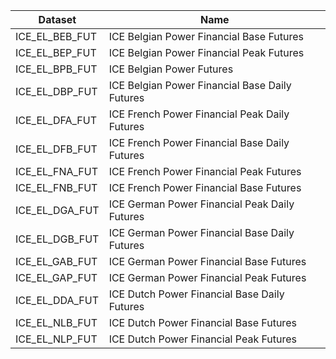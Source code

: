 |**Dataset**|**Name**|
|-|-|
|ICE_EL_BEB_FUT|ICE Belgian Power Financial Base Futures|
|ICE_EL_BEP_FUT|ICE Belgian Power Financial Peak Futures|
|ICE_EL_BPB_FUT|ICE Belgian Power Futures|
|ICE_EL_DBP_FUT|ICE Belgian Power Financial Base Daily Futures|
|ICE_EL_DFA_FUT|ICE French Power Financial Peak Daily Futures|
|ICE_EL_DFB_FUT|ICE French Power Financial Base Daily Futures|
|ICE_EL_FNA_FUT|ICE French Power Financial Peak Futures|
|ICE_EL_FNB_FUT|ICE French Power Financial Base Futures|
|ICE_EL_DGA_FUT|ICE German Power Financial Peak Daily Futures|
|ICE_EL_DGB_FUT|ICE German Power Financial Base Daily Futures|
|ICE_EL_GAB_FUT|ICE German Power Financial Base Futures|
|ICE_EL_GAP_FUT|ICE German Power Financial Peak Futures|
|ICE_EL_DDA_FUT|ICE Dutch Power Financial Base Daily Futures|
|ICE_EL_NLB_FUT|ICE Dutch Power Financial Base Futures|
|ICE_EL_NLP_FUT|ICE Dutch Power Financial Peak Futures|